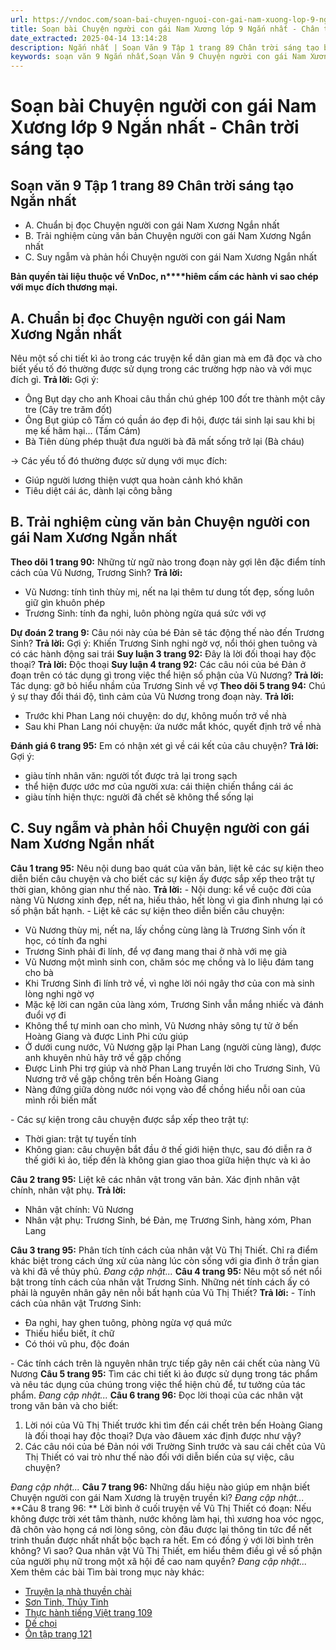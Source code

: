 ```yaml
---
url: https://vndoc.com/soan-bai-chuyen-nguoi-con-gai-nam-xuong-lop-9-ngan-nhat-chan-troi-sang-tao-325582
title: Soạn bài Chuyện người con gái Nam Xương lớp 9 Ngắn nhất - Chân trời sáng tạo - VnDoc.com
date_extracted: 2025-04-14 13:14:28
description: Ngắn nhất | Soạn Văn 9 Tập 1 trang 89 Chân trời sáng tạo bài Chuyện người con gái Nam Xương gồm phần trả lời ngắn gọn, đầy đủ, bám sát các câu hỏi, yêu cầu trong SGK (chỉ có trên VnDoc). Mời các bạn tham khảo.
keywords: soạn văn 9 Ngắn nhất,Soạn Văn 9 Chuyện người con gái Nam Xương Ngắn nhất,Soạn văn 9 Tập 1 trang 89 Chân trời sáng tạo Ngắn nhất,Chuyện người con gái Nam Xương lớp 9 Chân trời sáng tạo,Chuyện người con gái Nam Xương trang 89 lớp 9,Soạn Văn 9 Chuyện người con gái Nam Xương Chân trời sáng tạo,văn 9,ngữ văn 9,soạn văn 9 chân trời sáng tạo,soạn văn 9 tập 1,giải văn 9,soạn ngữ văn 9,giải ngữ văn 9,giải sgk ngữ văn 9
---
```


# Soạn bài Chuyện người con gái Nam Xương lớp 9 Ngắn nhất - Chân trời sáng tạo
## **Soạn văn 9 Tập 1 trang 89 Chân trời sáng tạo Ngắn nhất**
  * A. Chuẩn bị đọc Chuyện người con gái Nam Xương Ngắn nhất
  * B. Trải nghiệm cùng văn bản Chuyện người con gái Nam Xương Ngắn nhất
  * C. Suy ngẫm và phản hồi Chuyện người con gái Nam Xương Ngắn nhất

**Bản quyền tài liệu thuộc về VnDoc, n****hiêm cấm các hành vi sao chép với mục đích thương mại.**
## **A. Chuẩn bị đọc Chuyện người con gái Nam Xương Ngắn nhất**
Nêu một số chi tiết kì ảo trong các truyện kể dân gian mà em đã đọc và cho biết yếu tố đó thường được sử dụng trong các trường hợp nào và với mục đích gì.
**Trả lời:**
Gợi ý:
  * Ông Bụt dạy cho anh Khoai câu thần chú ghép 100 đốt tre thành một cây tre \(Cây tre trăm đốt\)
  * Ông Bụt giúp cô Tấm có quần áo đẹp đi hội, được tái sinh lại sau khi bị mẹ kế hãm hại... \(Tấm Cám\)
  * Bà Tiên dùng phép thuật đưa người bà đã mất sống trở lại \(Bà cháu\)

→ Các yếu tố đó thường được sử dụng với mục đích:
  * Giúp người lương thiện vượt qua hoàn cảnh khó khăn
  * Tiêu diệt cái ác, dành lại công bằng

## **B. Trải nghiệm cùng văn bản Chuyện người con gái Nam Xương Ngắn nhất**
**Theo dõi 1 trang 90:** Những từ ngữ nào trong đoạn này gợi lên đặc điểm tính cách của Vũ Nương, Trương Sinh?
**Trả lời:**
  * Vũ Nương: tính tình thùy mị, nết na lại thêm tư dung tốt đẹp, sống luôn giữ gìn khuôn phép
  * Trương Sinh: tính đa nghi, luôn phòng ngừa quá sức với vợ

**Dự đoán 2 trang 9:** Câu nói này của bé Đản sẽ tác động thế nào đến Trương Sinh?
**Trả lời:**
Gợi ý:
Khiến Trương Sinh nghi ngờ vợ, nổi thói ghen tuông và có các hành động sai trái
**Suy luận 3 trang 92:** Đây là lời đối thoại hay độc thoại?
**Trả lời:**
Độc thoại
**Suy luận 4 trang 92:** Các câu nói của bé Đản ở đoạn trên có tác dụng gì trong việc thể hiện số phận của Vũ Nương?
**Trả lời:**
Tác dụng: gỡ bỏ hiểu nhầm của Trương Sinh về vợ
**Theo dõi 5 trang 94:** Chú ý sự thay đổi thái độ, tình cảm của Vũ Nương trong đoạn này.
**Trả lời:**
  * Trước khi Phan Lang nói chuyện: do dự, không muốn trở về nhà
  * Sau khi Phan Lang nói chuyện: ứa nước mắt khóc, quyết định trở về nhà

**Đánh giá 6 trang 95:** Em có nhận xét gì về cái kết của câu chuyện?
**Trả lời:**
Gợi ý:
  * giàu tính nhân văn: người tốt được trả lại trong sạch
  * thể hiện được ước mơ của người xưa: cái thiện chiến thắng cái ác
  * giàu tính hiện thực: người đã chết sẽ không thể sống lại

## **C. Suy ngẫm và phản hồi Chuyện người con gái Nam Xương Ngắn nhất**
**Câu 1 trang 95:** Nêu nội dung bao quát của văn bản, liệt kê các sự kiện theo diễn biến câu chuyện và cho biết các sự kiện ấy được sắp xếp theo trật tự thời gian, không gian như thế nào.
**Trả lời:**
\- Nội dung: kể về cuộc đời của nàng Vũ Nương xinh đẹp, nết na, hiếu thảo, hết lòng vì gia đình nhưng lại có số phận bất hạnh.
\- Liệt kê các sự kiện theo diễn biến câu chuyện:
  * Vũ Nương thùy mị, nết na, lấy chồng cùng làng là Trương Sinh vốn ít học, có tính đa nghi
  * Trương Sinh phải đi lính, để vợ đang mang thai ở nhà với mẹ già
  * Vũ Nương một mình sinh con, chăm sóc mẹ chồng và lo liệu đám tang cho bà
  * Khi Trương Sinh đi lính trở về, vì nghe lời nói ngây thơ của con mà sinh lòng nghi ngờ vợ
  * Mặc kệ lời can ngăn của làng xóm, Trương Sinh vẫn mắng nhiếc và đánh đuổi vợ đi
  * Không thể tự minh oan cho mình, Vũ Nương nhảy sông tự tử ở bến Hoàng Giang và được Linh Phi cứu giúp
  * Ở dưới cung nước, Vũ Nương gặp lại Phan Lang \(người cùng làng\), được anh khuyên nhủ hãy trở về gặp chồng
  * Được Linh Phi trợ giúp và nhờ Phan Lang truyền lời cho Trương Sinh, Vũ Nương trở về gặp chồng trên bến Hoàng Giang
  * Nàng đứng giữa dòng nước nói vọng vào để chồng hiểu nỗi oan của mình rồi biến mất

\- Các sự kiện trong câu chuyện được sắp xếp theo trật tự:
  * Thời gian: trật tự tuyến tính
  * Không gian: câu chuyện bắt đầu ở thế giới hiện thực, sau đó diễn ra ở thế giới kì ảo, tiếp đến là không gian giao thoa giữa hiện thực và kì ảo

**Câu 2 trang 95:** Liệt kê các nhân vật trong văn bản. Xác định nhân vật chính, nhân vật phụ.
**Trả lời:**
  * Nhân vật chính: Vũ Nương
  * Nhân vật phụ: Trương Sinh, bé Đản, mẹ Trương Sinh, hàng xóm, Phan Lang

**Câu 3 trang 95:** Phân tích tính cách của nhân vật Vũ Thị Thiết. Chỉ ra điểm khác biệt trong cách ứng xử của nàng lúc còn sống với gia đình ở trần gian và khi đã về thủy phủ.
_Đang cập nhật..._
**Câu 4 trang 95:** Nêu một số nét nổi bật trong tính cách của nhân vật Trương Sinh. Những nét tính cách ấy có phải là nguyên nhân gây nên nỗi bất hạnh của Vũ Thị Thiết?
**Trả lời:**
\- Tính cách của nhân vật Trương Sinh:
  * Đa nghi, hay ghen tuông, phòng ngừa vợ quá mức
  * Thiếu hiểu biết, ít chữ
  * Có thói vũ phu, độc đoán

\- Các tính cách trên là nguyên nhân trực tiếp gây nên cái chết của nàng Vũ Nương
**Câu 5 trang 95:** Tìm các chi tiết kì ảo được sử dụng trong tác phẩm và nêu tác dụng của chúng trong việc thể hiện chủ để, tư tưởng của tác phẩm.
_Đang cập nhật..._
**Câu 6 trang 96:** Đọc lời thoại của các nhân vật trong văn bản và cho biết:
  1. Lời nói của Vũ Thị Thiết trước khi tìm đến cái chết trên bến Hoàng Giang là đối thoại hay độc thoại? Dựa vào đâuem xác định được như vậy?
  2. Các câu nói của bé Đản nói với Trường Sinh trước và sau cái chết của Vũ Thị Thiết có vai trò như thế nào đối với diễn biến của sự việc, câu chuyện?

_Đang cập nhật..._
**Câu 7 trang 96:** Những dấu hiệu nào giúp em nhận biết Chuyện người con gái Nam Xương là truyện truyền kì?
_Đang cập nhật..._
**Câu 8 trang 96: ** Lời bình ở cuối truyện về Vũ Thị Thiết có đoạn: Nếu không được trời xét tâm thành, nước không làm hại, thì xương hoa vóc ngọc, đã chôn vào họng cá nơi lòng sông, còn đâu được lại thông tin tức để nết trinh thuần được nhất nhất bộc bạch ra hết. Em có đồng ý với lời bình trên không? Vì sao? Qua nhân vật Vũ Thị Thiết, em hiểu thêm điều gì về số phận của người phụ nữ trong một xã hội đề cao nam quyền?
_Đang cập nhật..._
Xem thêm các bài Tìm bài trong mục này khác:
  * [Truyện lạ nhà thuyền chài](</soan-bai-truyen-la-nha-thuyen-chai-lop-9-ngan-nhat-chan-troi-sang-tao-325585>)
  * [Sơn Tinh, Thủy Tinh](</soan-bai-son-tinh-thuy-tinh-ngan-nhat-lop-9-chan-troi-sang-tao-325586>)
  * [Thực hành tiếng Việt trang 109](</soan-van-9-trang-109-tap-1-chan-troi-sang-tao-ngan-nhat-325590>)
  * [Dế chọi](</soan-bai-de-choi-lop-9-ngan-nhat-chan-troi-sang-tao-325592>)
  * [Ôn tập trang 121](</soan-bai-on-tap-trang-121-lop-9-tap-1-chan-troi-sang-tao-ngan-nhat-325593>)

